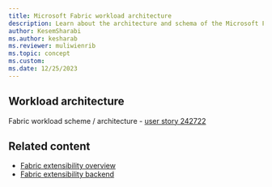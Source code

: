 ```yaml
---
title: Microsoft Fabric workload architecture
description: Learn about the architecture and schema of the Microsoft Fabric workloads. and the logic behind the workload configuration.
author: KesemSharabi
ms.author: kesharab
ms.reviewer: muliwienrib
ms.topic: concept
ms.custom:
ms.date: 12/25/2023
---
```


## Workload architecture

Fabric workload scheme / architecture - [user story 242722](https://dev.azure.com/msft-skilling/Content/_workitems/edit/242722)

## Related content

* [Fabric extensibility overview](extensibility-overview.md)
* [Fabric extensibility backend](extensibility-backend.md)